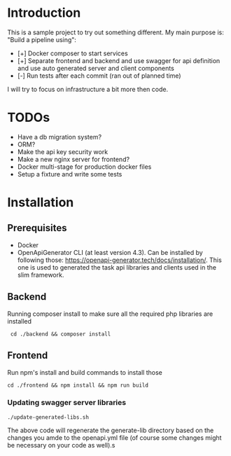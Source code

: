 # Introduction

This is a sample project to try out something different. My main purpose is: "Build a pipeline using":
* [+] Docker composer to start services
* [+] Separate frontend and backend and use swagger for api definition and use auto generated server and client components
* [-] Run tests after each commit (ran out of planned time)

I will try to focus on infrastructure a bit more then code.

# TODOs
* Have a db migration system?
* ORM?
* Make the api key security work
* Make a new nginx server for frontend?
* Docker multi-stage for production docker files
* Setup a fixture and write some tests

# Installation

## Prerequisites

* Docker
* OpenApiGenerator CLI (at least version 4.3). Can be installed by following those: https://openapi-generator.tech/docs/installation/. This one is used to generated the task api libraries and clients used in the slim framework.

## Backend

Running composer install to make sure all the required php libraries are installed
```
 cd ./backend && composer install
```

## Frontend

Run npm's install and build commands to install those
```
cd ./frontend && npm install && npm run build
```

### Updating swagger server libraries

```
./update-generated-libs.sh
```

The above code will regenerate the generate-lib directory based on the changes you amde to the openapi.yml file (of course some changes might be necessary on your code as well).s
